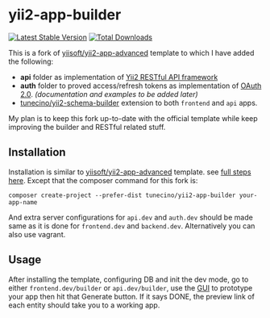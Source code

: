 yii2-app-builder
==============
[![Latest Stable Version](https://poser.pugx.org/tunecino/yii2-app-builder/v/stable)](https://packagist.org/packages/tunecino/yii2-app-builder)
[![Total Downloads](https://poser.pugx.org/tunecino/yii2-app-builder/downloads)](https://packagist.org/packages/tunecino/yii2-app-builder)


This is a fork of [yiisoft/yii2-app-advanced](https://github.com/yiisoft/yii2-app-advanced) template to which I have added the following:

 - **api** folder as implementation of [Yii2 RESTful API framework](http://www.yiiframework.com/doc-2.0/guide-rest-quick-start.html)
 - **auth** folder to proved access/refresh tokens as implementation of [OAuth 2.0](https://tools.ietf.org/html/rfc6749). *(documentation and examples to be added later)*
 - [tunecino/yii2-schema-builder](https://github.com/tunecino/yii2-schema-builder) extension to both `frontend` and `api` apps.

My plan is to keep this fork up-to-date with the official template while keep improving the builder and RESTful related stuff.

## Installation 
Installation is similar to [yiisoft/yii2-app-advanced](https://github.com/yiisoft/yii2-app-advanced) template. see [full steps here](https://github.com/yiisoft/yii2-app-advanced/blob/master/docs/guide/start-installation.md). Except that the composer command for this fork is:
```
composer create-project --prefer-dist tunecino/yii2-app-builder your-app-name
```
And extra server configurations for `api.dev` and `auth.dev` should be made same as it is done for `frontend.dev` and `backend.dev`. Alternatively you can also use vagrant.

## Usage
After installing the template, configuring DB and init the dev mode, go to either `frontend.dev/builder` or `api.dev/builder`, use the [GUI](https://github.com/tunecino/yii2-schema-builder) to prototype your app then hit that Generate button. If it says DONE, the preview link of each entity should take you to a working app.